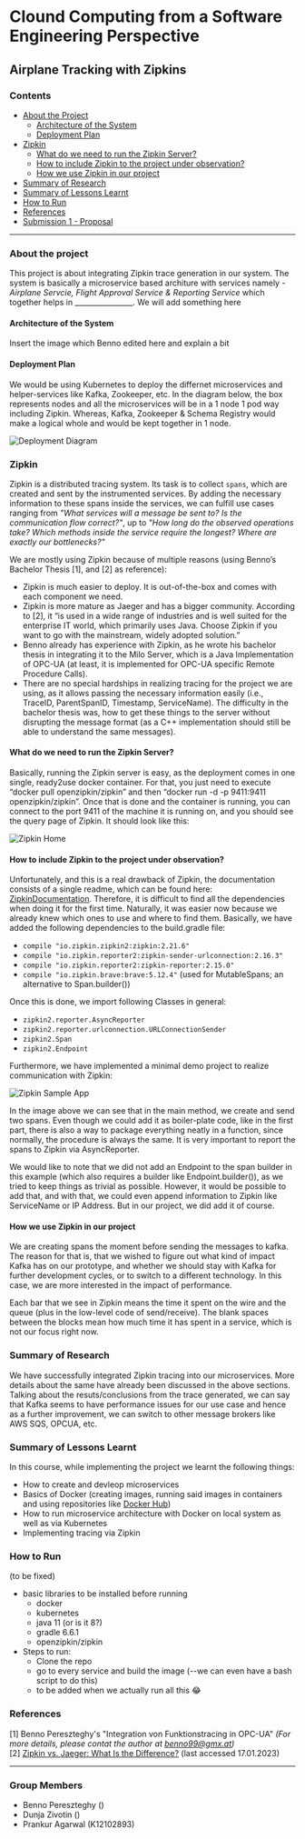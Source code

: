 # Clound Computing from a Software Engineering Perspective
## Airplane Tracking with Zipkins

### Contents
* [About the Project](#about-the-project)
    * [Architecture of the System](#architecture-of-the-system)
    * [Deployment Plan](#deployment-plan)
* [Zipkin](#zipkin)
   * [What do we need to run the Zipkin Server?](#what-do-we-need-to-run-the-zipkin-server)
   * [How to include Zipkin to the project under observation?](#how-to-include-zipkin-to-the-project-under-observation)
   * [How we use Zipkin in our project](#how-we-use-zipkin-in-our-project)
* [Summary of Research](#summary-of-research)
* [Summary of Lessons Learnt](#summary-of-lessons-learnt)
* [How to Run](#how-to-run)
* [References](#references)
* [Submission 1 - Proposal](https://github.com/AlphaStream99/airplaneTrackingWithZipkin/blob/main/PROPOSAL.md)

---
### About the project
This project is about integrating Zipkin trace generation in our system. The system is basically a microservice based architure with services namely - *Airplane Servcie, Flight Approval Service & Reporting Service* which together helps in ________________.
We will add something here

#### Architecture of the System
Insert the image which Benno edited here and explain a bit

#### Deployment Plan
We would be using Kubernetes to deploy the differnet microservices and helper-services like Kafka, Zookeeper, etc. In the diagram below, the box represents nodes and all the microservices will be in a 1 node 1 pod way including Zipkin. Whereas, Kafka, Zookeeper & Schema Registry would make a logical whole and would be kept together in 1 node.

![Deployment Diagram](https://github.com/AlphaStream99/airplaneTrackingWithZipkin/blob/main/images/deplyment-diagram.png)

### Zipkin
Zipkin is a distributed tracing system. Its task is to collect `spans`, which are created and sent by the instrumented services. By adding the necessary information to these spans inside the services, we can fulfill use cases ranging from *"What services will a message be sent to? Is the communication flow correct?"*, up to *"How long do the observed operations take? Which methods inside the service require the longest? Where are exactly our bottlenecks?"*

We are mostly using Zipkin because of multiple reasons (using Benno’s Bachelor Thesis [1], and [2] as reference):  

* Zipkin is much easier to deploy. It is out-of-the-box and comes with each component we need.
* Zipkin is more mature as Jaeger and has a bigger community. According to [2], it “is used in a wide range of industries and is well suited for the enterprise IT world, which primarily uses Java. Choose Zipkin if you want to go with the mainstream, widely adopted solution.”
* Benno already has experience with Zipkin, as he wrote his bachelor thesis in integrating it to the Milo Server, which is a Java Implementation of OPC-UA (at least, it is implemented for OPC-UA specific Remote Procedure Calls). 
* There are no special hardships in realizing tracing for the project we are using, as it allows passing the necessary information easily (i.e., TraceID, ParentSpanID, Timestamp, ServiceName). The difficulty in the bachelor thesis was, how to get these things to the server without disrupting the message format (as a C++ implementation should still be able to understand the same messages).

#### What do we need to run the Zipkin Server? 
Basically, running the Zipkin server is easy, as the deployment comes in one single, ready2use docker container. For that, you just need to execute “docker pull openzipkin/zipkin” and then “docker run -d -p 9411:9411 openzipkin/zipkin”. Once that is done and the container is running, you can connect to the port 9411 of the machine it is running on, and you should see the query page of Zipkin. It should look like this:

![Zipkin Home](https://github.com/AlphaStream99/airplaneTrackingWithZipkin/blob/main/images/zipkin-home.png)
 
#### How to include Zipkin to the project under observation?
Unfortunately, and this is a real drawback of Zipkin, the documentation consists of a single readme, which can be found here: [ZipkinDocumentation](https://hub.docker.com/r/openzipkin/zipkin). Therefore, it is difficult to find all the dependencies when doing it for the first time. Naturally, it was easier now because we already knew which ones to use and where to find them. Basically, we have added the following dependencies to the build.gradle file:
* ```compile "io.zipkin.zipkin2:zipkin:2.21.6"```
* ```compile "io.zipkin.reporter2:zipkin-sender-urlconnection:2.16.3"```
* ```compile "io.zipkin.reporter2:zipkin-reporter:2.15.0"```
* ```compile "io.zipkin.brave:brave:5.12.4"``` (used for MutableSpans; an alternative to Span.builder())

Once this is done, we import following Classes in general:
* ```zipkin2.reporter.AsyncReporter```
* ```zipkin2.reporter.urlconnection.URLConnectionSender```
* ```zipkin2.Span```
* ```zipkin2.Endpoint```

Furthermore, we have implemented a minimal demo project to realize communication with Zipkin:

![Zipkin Sample App](https://github.com/AlphaStream99/airplaneTrackingWithZipkin/blob/main/images/zipkin-sample-app.png)


In the image above we can see that in the main method, we create and send two spans. Even though we could add it as boiler-plate code, like in the first part, there is also a way to package everything neatly in a function, since normally, the procedure is always the same. It is very important to report the spans to Zipkin via AsyncReporter.   

We would like to note that we did not add an Endpoint to the span builder in this example (which also requires a builder like Endpoint.builder()), as we tried to keep things as trivial as possible. However, it would be possible to add that, and with that, we could even append information to Zipkin like ServiceName or IP Address. But in our project, we did add it of course.  

#### How we use Zipkin in our project
We are creating spans the moment before sending the messages to kafka. The reason for that is, that we wished to figure out what kind of impact Kafka has on our prototype, and whether we should stay with Kafka for further development cycles, or to switch to a different technology. In this case, we are more interested in the impact of performance.   

Each bar that we see in Zipkin means the time it spent on the wire and the queue (plus in the low-level code of send/receive). The blank spaces between the blocks mean how much time it has spent in a service, which is not our focus right now.  

### Summary of Research
We have successfully integrated Zipkin tracing into our microservices. More details about the same have already been discussed in the above sections. Talking about the resuts/conclusions from the trace generated, we can say that Kafka seems to have performance issues for our use case and hence as a further improvement, we can switch to other message brokers like AWS SQS, OPCUA, etc. 

### Summary of Lessons Learnt
In this course, while implementing the project we learnt the following things:
* How to create and devleop microservices
* Basics of Docker (creating images, running said images in containers and using repositories like [Docker Hub](https://hub.docker.com/))
* How to run microservice architecture with Docker on local system as well as via Kubernetes
* Implementing tracing via Zipkin

### How to Run
(to be fixed)

* basic libraries to be installed before running
   * docker
   * kubernetes 
   * java 11 (or is it 8?)
   * gradle 6.6.1
   * openzipkin/zipkin
* Steps to run:
   * Clone the repo 
   * go to every service and build the image (--we can even have a bash script to do this) 
   * to be added when we actually run all this 😂

### References
[1] Benno Pereszteghy's "Integration von Funktionstracing in OPC-UA"  *(For more details, please contat the author at benno99@gmx.at)*  
[2] [Zipkin vs. Jaeger: What Is the Difference?](https://lumigo.io/what-is-distributed-tracing/zipkin-vs-jaeger-what-is-the-difference/) (last accessed 17.01.2023)

---
### Group Members
* Benno Pereszteghy ()
* Dunja Zivotin ()
* Prankur Agarwal (K12102893)
